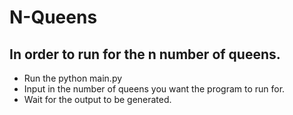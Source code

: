 # N-Queens
## In order to run for the n number of queens. 
- Run the python main.py 
- Input in the number of queens you want the program to run for.
- Wait for the output to be generated.
